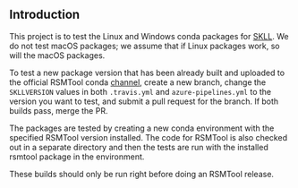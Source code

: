 ## Introduction

This project is to test the Linux and Windows conda packages for [SKLL](https://github.com/EducationalTestingService/skll). We do not test macOS packages; we assume that if Linux packages work, so will the macOS packages.

To test a new package version that has been already built and uploaded to the official RSMTool conda [channel](http://anaconda.org/desilinguist), create a new branch, change the `SKLLVERSION` values in both `.travis.yml` and `azure-pipelines.yml` to the version you want to test, and submit a pull request for the branch. If both builds pass, merge the PR. 

The packages are tested by creating a new conda environment with the specified RSMTool version installed. The code for RSMTool is also checked out in a separate directory and then the tests are run with the installed rsmtool package in the environment.

These builds should only be run right before doing an RSMTool release.
